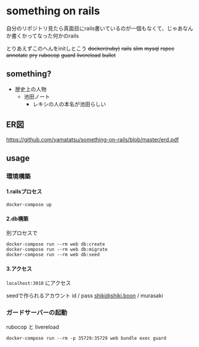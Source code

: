 # something on rails
自分のリポジトリ見たら真面目にrails書いているのが一個もなくて、じゃあなんか書くかってなった何かのrails

とりあえずこのへんをinitしとこう
~~docker(ruby)~~
~~rails~~
~~slim~~
~~mysql~~
~~rspec~~
~~annotate~~
~~pry~~
~~rubocop~~
~~guard~~
~~livereload~~
~~bullet~~

## something?
- 歴史上の人物
  - 池田ノート
    - レキシの人の本名が池田らしい

## ER図
https://github.com/yamatatsu/something-on-rails/blob/master/erd.pdf

## usage

### 環境構築

#### 1.railsプロセス
```
docker-compose up
```

#### 2.db構築
別プロセスで
```
docker-compose run --rm web db:create
docker-compose run --rm web db:migrate
docker-compose run --rm web db:seed
```

#### 3.アクセス
`localhost:3010` にアクセス

seedで作られるアカウント
id / pass
shiki@shiki.boon / murasaki

### ガードサーバーの起動
rubocop と livereload
```
docker-compose run --rm -p 35729:35729 web bundle exec guard
```
